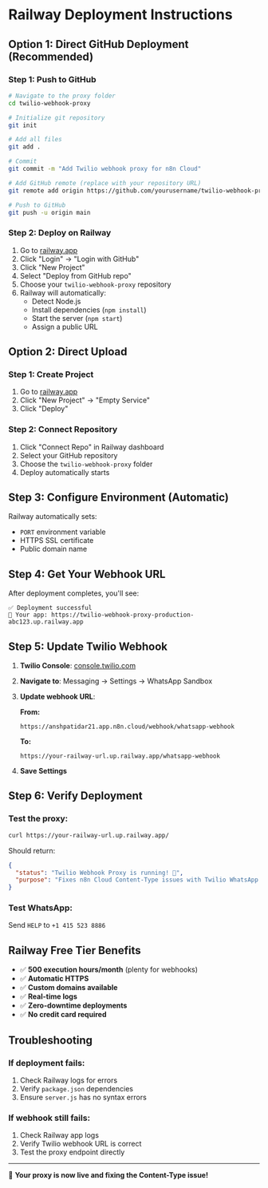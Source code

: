 # Railway Deployment Instructions

## Option 1: Direct GitHub Deployment (Recommended)

### Step 1: Push to GitHub
```bash
# Navigate to the proxy folder
cd twilio-webhook-proxy

# Initialize git repository
git init

# Add all files
git add .

# Commit
git commit -m "Add Twilio webhook proxy for n8n Cloud"

# Add GitHub remote (replace with your repository URL)
git remote add origin https://github.com/yourusername/twilio-webhook-proxy.git

# Push to GitHub
git push -u origin main
```

### Step 2: Deploy on Railway
1. Go to [railway.app](https://railway.app)
2. Click "Login" → "Login with GitHub"
3. Click "New Project"
4. Select "Deploy from GitHub repo"
5. Choose your `twilio-webhook-proxy` repository
6. Railway will automatically:
   - Detect Node.js
   - Install dependencies (`npm install`)
   - Start the server (`npm start`)
   - Assign a public URL

## Option 2: Direct Upload

### Step 1: Create Project
1. Go to [railway.app](https://railway.app) 
2. Click "New Project" → "Empty Service"
3. Click "Deploy"

### Step 2: Connect Repository
1. Click "Connect Repo" in Railway dashboard
2. Select your GitHub repository
3. Choose the `twilio-webhook-proxy` folder
4. Deploy automatically starts

## Step 3: Configure Environment (Automatic)

Railway automatically sets:
- `PORT` environment variable
- HTTPS SSL certificate
- Public domain name

## Step 4: Get Your Webhook URL

After deployment completes, you'll see:
```
✅ Deployment successful
🔗 Your app: https://twilio-webhook-proxy-production-abc123.up.railway.app
```

## Step 5: Update Twilio Webhook

1. **Twilio Console**: [console.twilio.com](https://console.twilio.com)
2. **Navigate to**: Messaging → Settings → WhatsApp Sandbox
3. **Update webhook URL**:
   
   **From:**
   ```
   https://anshpatidar21.app.n8n.cloud/webhook/whatsapp-webhook
   ```
   
   **To:**
   ```
   https://your-railway-url.up.railway.app/whatsapp-webhook
   ```

4. **Save Settings**

## Step 6: Verify Deployment

### Test the proxy:
```bash
curl https://your-railway-url.up.railway.app/
```

Should return:
```json
{
  "status": "Twilio Webhook Proxy is running! 🚀",
  "purpose": "Fixes n8n Cloud Content-Type issues with Twilio WhatsApp webhooks"
}
```

### Test WhatsApp:
Send `HELP` to `+1 415 523 8886`

## Railway Free Tier Benefits

- ✅ **500 execution hours/month** (plenty for webhooks)
- ✅ **Automatic HTTPS**
- ✅ **Custom domains available**
- ✅ **Real-time logs**
- ✅ **Zero-downtime deployments**
- ✅ **No credit card required**

## Troubleshooting

### If deployment fails:
1. Check Railway logs for errors
2. Verify `package.json` dependencies
3. Ensure `server.js` has no syntax errors

### If webhook still fails:
1. Check Railway app logs
2. Verify Twilio webhook URL is correct
3. Test the proxy endpoint directly

---

🎉 **Your proxy is now live and fixing the Content-Type issue!**
